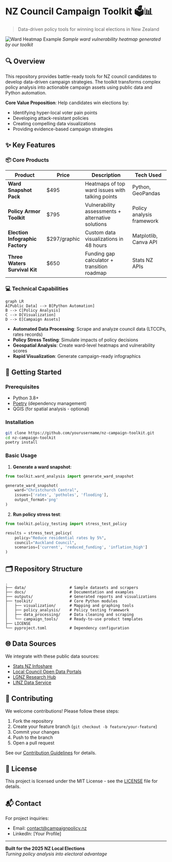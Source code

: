 # NZ Council Campaign Toolkit 🗳️📊

> Data-driven policy tools for winning local elections in New Zealand

![Ward Heatmap Example](https://via.placeholder.com/800x400.png?text=Ward+Heatmap+Sample)
*Sample ward vulnerability heatmap generated by our toolkit*

## 🔍 Overview
This repository provides battle-ready tools for NZ council candidates to develop data-driven campaign strategies. The toolkit transforms complex policy analysis into actionable campaign assets using public data and Python automation.

**Core Value Proposition**: Help candidates win elections by:
- Identifying hyper-local voter pain points
- Developing attack-resistant policies
- Creating compelling data visualizations
- Providing evidence-based campaign strategies

## ✨ Key Features

### 📦 Core Products
| Product | Price | Description | Tech Used |
|---------|-------|-------------|-----------|
| **Ward Snapshot Pack** | $495 | Heatmaps of top ward issues with talking points | Python, GeoPandas |
| **Policy Armor Toolkit** | $795 | Vulnerability assessments + alternative solutions | Policy analysis framework |
| **Election Infographic Factory** | $297/graphic | Custom data visualizations in 48 hours | Matplotlib, Canva API |
| **Three Waters Survival Kit** | $650 | Funding gap calculator + transition roadmap | Stats NZ APIs |

### 💻 Technical Capabilities
```mermaid
graph LR
A[Public Data] --> B[Python Automation]
B --> C[Policy Analysis]
C --> D[Visualization]
D --> E[Campaign Assets]
```

- **Automated Data Processing**: Scrape and analyze council data (LTCCPs, rates records)
- **Policy Stress Testing**: Simulate impacts of policy decisions
- **Geospatial Analysis**: Create ward-level heatmaps and vulnerability scores
- **Rapid Visualization**: Generate campaign-ready infographics

## 🚀 Getting Started

### Prerequisites
- Python 3.8+
- [Poetry](https://python-poetry.org/) (dependency management)
- QGIS (for spatial analysis - optional)

### Installation
```bash
git clone https://github.com/yourusername/nz-campaign-toolkit.git
cd nz-campaign-toolkit
poetry install
```

### Basic Usage
1. **Generate a ward snapshot**:
```python
from toolkit.ward_analysis import generate_ward_snapshot

generate_ward_snapshot(
    ward="Christchurch Central",
    issues=['rates', 'potholes', 'flooding'],
    output_format='png'
)
```

2. **Run policy stress test**:
```python
from toolkit.policy_testing import stress_test_policy

results = stress_test_policy(
    policy="Reduce residential rates by 5%",
    council="Auckland Council",
    scenarios=['current', 'reduced_funding', 'inflation_high']
)
```

## 🗂️ Repository Structure
```
.
├── data/                   # Sample datasets and scrapers
├── docs/                   # Documentation and examples
├── outputs/                # Generated reports and visualizations
├── toolkit/                # Core Python modules
│   ├── visualization/      # Mapping and graphing tools
│   ├── policy_analysis/    # Policy testing framework
│   ├── data_processing/    # Data cleaning and scraping
│   └── campaign_tools/     # Ready-to-use product templates
├── LICENSE
└── pyproject.toml          # Dependency configuration
```

## 🌐 Data Sources
We integrate with these public data sources:
- [Stats NZ Infoshare](https://www.stats.govt.nz/infoshare/)
- [Local Council Open Data Portals](https://data.govt.nz/)
- [LGNZ Research Hub](https://www.lgnz.co.nz/resources/research-hub/)
- [LINZ Data Service](https://data.linz.govt.nz/)

## 🤝 Contributing
We welcome contributions! Please follow these steps:
1. Fork the repository
2. Create your feature branch (`git checkout -b feature/your-feature`)
3. Commit your changes
4. Push to the branch
5. Open a pull request

See our [Contribution Guidelines](CONTRIBUTING.md) for details.

## 📄 License
This project is licensed under the MIT License - see the [LICENSE](LICENSE) file for details.

## 📬 Contact
For project inquiries:
- Email: contact@campaignpolicy.nz
- LinkedIn: [Your Profile]

---

**Built for the 2025 NZ Local Elections**  
*Turning policy analysis into electoral advantage*
